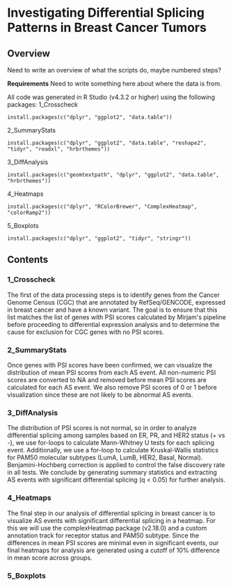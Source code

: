 # Investigating Differential Splicing Patterns in Breast Cancer Tumors
## Overview
Need to write an overview of what the scripts do, maybe numbered steps? 

**Requirements**
Need to write something here about where the data is from. 

All code was generated in R Studio (v4.3.2 or higher) using the following packages:
1_Crosscheck
```
install.packages(c("dplyr", "ggplot2", "data.table"))
```

2_SummaryStats
```
install.packages(c("dplyr", "ggplot2", "data.table", "reshape2", "tidyr", "readxl", "hrbrthemes"))
```

3_DiffAnalysis
```
install.packages(c("geomtextpath", "dplyr", "ggplot2", "data.table", "hrbrthemes"))
```

4_Heatmaps
```
install.packages(c("dplyr", "RColorBrewer", "ComplexHeatmap", "colorRamp2"))
```

5_Boxplots
```
install.packages(c("dplyr", "ggplot2", "tidyr", "stringr")) 
```

## Contents 
### 1_Crosscheck
The first of the data processing steps is to identify genes from the Cancer Genome Census (CGC) that 
are annotated by RefSeq/GENCODE, expressed in breast cancer and have a known variant. The goal is
to ensure that this list matches the list of genes with PSI scores calculated by Mirjam's pipeline
before proceeding to differential expression analysis and to determine the cause for exclusion for 
CGC genes with no PSI scores.  

### 2_SummaryStats
Once genes with PSI scores have been confirmed, we can visualize the distribution of mean PSI scores 
from each AS event. All non-numeric PSI scores are converted to NA and removed before mean PSI scores 
are calculated for each AS event. We also remove PSI scores of 0 or 1 before visualization since 
these are not likely to be abnormal AS events. 

### 3_DiffAnalysis
The distribution of PSI scores is not normal, so in order to analyze differential splicing among 
samples based on ER, PR, and HER2 status (+ vs -), we use for-loops to calculate Mann-Whitney U tests 
for each splicing event. Additionally, we use a for-loop to calculate Kruskal-Wallis statistics for 
PAM50 molecular subtypes (LumA, LumB, HER2, Basal, Normal). Benjamini-Hochberg correction is applied 
to control the false discovery rate in all tests. We conclude by generating summary statistics and 
extracting AS events with significant differential splicing (q < 0.05) for further analysis.   

### 4_Heatmaps
The final step in our analysis of differential splicing in breast cancer is to visualize AS events 
with significant differential splicing in a heatmap. For this we will use the complexHeatmap package 
(v2.18.0) and a custom annotation track for receptor status and PAM50 subtype. Since the differences
in mean PSI scores are minimal even in significant events, our final heatmaps for analysis are 
generated using a cutoff of 10% difference in mean score across groups. 

### 5_Boxplots 
